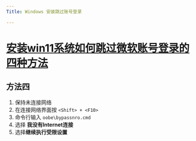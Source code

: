```yaml
---
Title: Windows 安装跳过账号登录

---
```


# [安装win11系统如何跳过微软账号登录的四种方法](https://www.aqwu.net/wp/?p=1523)

## 方法四

1. 保持未连接网络
2. 在连接网络界面按 `<Shift> + <F10>`
3. 命令行输入 `oobe\bypassnro.cmd`
4. 选择 **我没有Internet连接**
5. 选择**继续执行受限设置**

